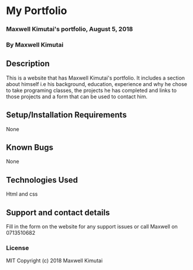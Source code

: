 # My Portfolio
### Maxwell Kimutai's portfolio, August 5, 2018
### By **Maxwell Kimutai**
## Description
This is a website that has Maxwell Kimutai's portfolio. It includes a section about himself i.e his background, education, experience and why he chose to take programing classes, the projects he has completed and links to those projects and a form that can be used to contact him.
## Setup/Installation Requirements
None
## Known Bugs
None
## Technologies Used
Html and css
## Support and contact details
Fill in the form on the website for any support issues or call Maxwell on 0713510682
### License
MIT
Copyright (c) 2018 Maxwell Kimutai
